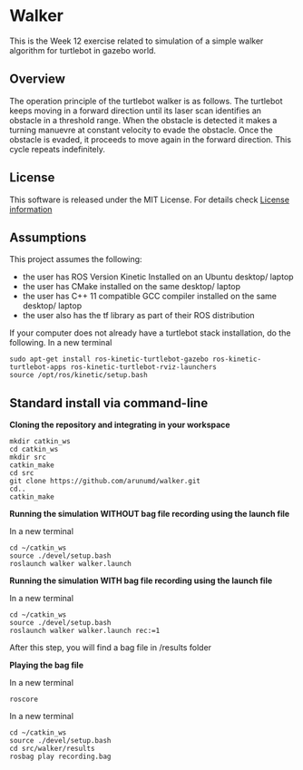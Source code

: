 # Walker
This is the Week 12 exercise related to simulation of a simple walker algorithm for turtlebot in gazebo world.

## Overview
The operation principle of the turtlebot walker is as follows. The turtlebot keeps moving in a forward direction until its laser scan identifies an obstacle in a threshold range. When the obstacle is detected it makes a turning manuevre at constant velocity to evade the obstacle. Once the obstacle is evaded, it proceeds to move again in the forward direction. This cycle repeats indefinitely.

## License
This software is released under the MIT License. For details check [License information](/LICENSE)

## Assumptions
This project assumes the following: 

 - the user has ROS Version Kinetic Installed on an Ubuntu desktop/ laptop
 - the user has CMake installed on the same desktop/ laptop
 - the user has C++ 11 compatible GCC compiler installed on the same desktop/ laptop
 - the user also has the tf library as part of their ROS distribution

If your computer does not already have a turtlebot stack installation, do the following.
In a new terminal
```
sudo apt-get install ros-kinetic-turtlebot-gazebo ros-kinetic-turtlebot-apps ros-kinetic-turtlebot-rviz-launchers
source /opt/ros/kinetic/setup.bash
```

## Standard install via command-line

**Cloning the repository and integrating in your workspace**

```
mkdir catkin_ws
cd catkin_ws
mkdir src
catkin_make
cd src
git clone https://github.com/arunumd/walker.git
cd..
catkin_make
```

**Running the simulation WITHOUT bag file recording using the launch file**

In a new terminal
```
cd ~/catkin_ws
source ./devel/setup.bash
roslaunch walker walker.launch
```

**Running the simulation WITH bag file recording using the launch file**

In a new terminal
```
cd ~/catkin_ws
source ./devel/setup.bash
roslaunch walker walker.launch rec:=1
```
After this step, you will find a bag file in /results folder

**Playing the bag file**

In a new terminal
```
roscore
```

In a new terminal
```
cd ~/catkin_ws
source ./devel/setup.bash
cd src/walker/results
rosbag play recording.bag
```
